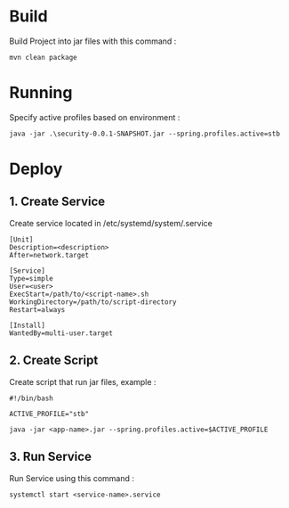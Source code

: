 # Build
Build Project into jar files with this command :
```
mvn clean package
```

# Running 

Specify active profiles based on environment :

```
java -jar .\security-0.0.1-SNAPSHOT.jar --spring.profiles.active=stb
```
# Deploy
## 1. Create Service
Create service located in /etc/systemd/system/<service-name>.service
```
[Unit]
Description=<description>
After=network.target

[Service]
Type=simple
User=<user>
ExecStart=/path/to/<script-name>.sh
WorkingDirectory=/path/to/script-directory
Restart=always

[Install]
WantedBy=multi-user.target
```
## 2. Create Script
Create script that run jar files, example :
```
#!/bin/bash

ACTIVE_PROFILE="stb"

java -jar <app-name>.jar --spring.profiles.active=$ACTIVE_PROFILE
```
## 3. Run Service
Run Service using this command :
```
systemctl start <service-name>.service
```

